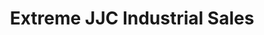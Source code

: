 ---
title: "Extreme JJC Industrial Sales"
url: /manila/extreme-jjc-industrial-sales/
shop: hardware
---